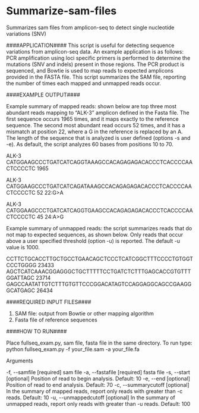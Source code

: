 # Summarize-sam-files
Summarizes sam files from amplicon-seq to detect single nucleotide variations (SNV)

 ####APPLICATION####
This script is useful for detecting sequence variations from amplicon-seq data. An example application is as follows: PCR amplification using loci specific primers is performed to determine the mutations (SNV and indels) present in those regions. The PCR product is sequenced, and Bowtie is used to map reads to expected amplicons provided in the FASTA file. This script summarizes the SAM file, reporting the number of times each mapped and unmapped reads occur. 

####EXAMPLE OUTPUT####

Example summary of mapped reads: shown below are top three most abundant reads mapping to “ALK-3” amplicon defined in the Fasta file. The first sequence occurs 1965 times, and it maps exactly to the reference sequence. The second most abundant read occurs 52 times, and it has a mismatch at position 22, where a G in the reference is replaced by an A. The length of the sequence that is analyzed is user defined (options -s and -e). As default, the script analyzes 60 bases from positions 10 to 70. 

ALK-3 CATGGAAGCCCTGATCATCAGGTAAAGCCACAGAGAGACACCCTCACCCCAACTCCCCTC 1965	

ALK-3	CATGGAAGCCCTGATCATCAGATAAAGCCACAGAGAGACACCCTCACCCCAACTCCCCTC	52 22:G>A

ALK-3	CATGGAAGCCCTGATCATCAGGTGAAGCCACAGAGAGACACCCTCACCCCAACTCCCCTC 45 24:A>G

Example summary of unmapped reads: the script summarizes reads that do not map to expected sequences, as shown below. Only reads that occur above a user specified threshold (option -u) is reported. The default -u value is 1000.

CCTTCTGCACCTTGCTGCCTGAACAGCTCCCTCATCGGCTTTCCCCTGTGGTCCCTGGGG	23433
AGCTCATCAAACGGAGGGCTGCTTTTTCCTGATCTCTTTGAGCACCGTGTTTGGATTAGC	23714
GAGCCAATATTGTCTTTGTGTTCCCGGACATAGTCCAGGAGGCAGCCGAAGGGCATGAGC	26434

####REQUIRED INPUT FILES####

1)	SAM file: output from Bowtie or other mapping algorithm
2)	Fasta file of reference sequences 

####HOW TO RUN####

Place fullseq_exam.py, sam file, fasta file in the same directory. To run type: 
python fullseq_exam.py -f your_file.sam -a your_file.fa 

Arguments

-f, --samfile	[required] sam file
-a, --fastafile	[required] fasta file
-s, --start	[optional] Position of read to begin analysis. Default: 10 
-e, --end	[optional] Position of read to end analysis. Default: 70
-c, --summarycutoff	[optional] In the summary of mapped reads, report only reads with greater than -c reads. Default: 10
-u, --unmappedcutoff	[optional] In the summary of unmapped reads, report only reads with greater than -u reads. Default: 100

